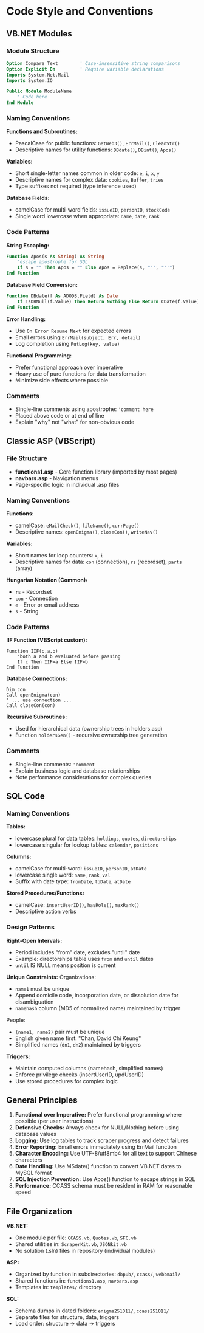# Code Style and Conventions

## VB.NET Modules

### Module Structure
```vb
Option Compare Text        ' Case-insensitive string comparisons
Option Explicit On         ' Require variable declarations
Imports System.Net.Mail
Imports System.IO

Public Module ModuleName
    ' Code here
End Module
```

### Naming Conventions

**Functions and Subroutines:**
- PascalCase for public functions: `GetWeb3()`, `ErrMail()`, `CleanStr()`
- Descriptive names for utility functions: `DBdate()`, `DBint()`, `Apos()`

**Variables:**
- Short single-letter names common in older code: `e`, `i`, `x`, `y`
- Descriptive names for complex data: `cookies`, `Buffer`, `tries`
- Type suffixes not required (type inference used)

**Database Fields:**
- camelCase for multi-word fields: `issueID`, `personID`, `stockCode`
- Single word lowercase when appropriate: `name`, `date`, `rank`

### Code Patterns

**String Escaping:**
```vb
Function Apos(s As String) As String
    'escape apostrophe for SQL
    If s = "" Then Apos = "" Else Apos = Replace(s, "'", "''")
End Function
```

**Database Field Conversion:**
```vb
Function DBdate(f As ADODB.Field) As Date
    If IsDBNull(f.Value) Then Return Nothing Else Return CDate(f.Value)
End Function
```

**Error Handling:**
- Use `On Error Resume Next` for expected errors
- Email errors using `ErrMail(subject, Err, detail)`
- Log completion using `PutLog(key, value)`

**Functional Programming:**
- Prefer functional approach over imperative
- Heavy use of pure functions for data transformation
- Minimize side effects where possible

### Comments
- Single-line comments using apostrophe: `'comment here`
- Placed above code or at end of line
- Explain "why" not "what" for non-obvious code

## Classic ASP (VBScript)

### File Structure
- **functions1.asp** - Core function library (imported by most pages)
- **navbars.asp** - Navigation menus
- Page-specific logic in individual .asp files

### Naming Conventions

**Functions:**
- camelCase: `eMailCheck()`, `fileName()`, `currPage()`
- Descriptive names: `openEnigma()`, `closeCon()`, `writeNav()`

**Variables:**
- Short names for loop counters: `x`, `i`
- Descriptive names for data: `con` (connection), `rs` (recordset), `parts` (array)

**Hungarian Notation (Common):**
- `rs` - Recordset
- `con` - Connection
- `e` - Error or email address
- `s` - String

### Code Patterns

**IIF Function (VBScript custom):**
```vbscript
Function IIF(c,a,b)
    'both a and b evaluated before passing
    If c Then IIF=a Else IIF=b
End Function
```

**Database Connections:**
```vbscript
Dim con
Call openEnigma(con)
' ... use connection ...
Call closeCon(con)
```

**Recursive Subroutines:**
- Used for hierarchical data (ownership trees in holders.asp)
- Function `holdersGen()` - recursive ownership tree generation

### Comments
- Single-line comments: `'comment`
- Explain business logic and database relationships
- Note performance considerations for complex queries

## SQL Code

### Naming Conventions

**Tables:**
- lowercase plural for data tables: `holdings`, `quotes`, `directorships`
- lowercase singular for lookup tables: `calendar`, `positions`

**Columns:**
- camelCase for multi-word: `issueID`, `personID`, `atDate`
- lowercase single word: `name`, `rank`, `val`
- Suffix with date type: `fromDate`, `toDate`, `atDate`

**Stored Procedures/Functions:**
- camelCase: `insertUserID()`, `hasRole()`, `maxRank()`
- Descriptive action verbs

### Design Patterns

**Right-Open Intervals:**
- Period includes "from" date, excludes "until" date
- Example: directorships table uses `from` and `until` dates
- `until` IS NULL means position is current

**Unique Constraints:**
Organizations:
- `name1` must be unique
- Append domicile code, incorporation date, or dissolution date for disambiguation
- `namehash` column (MD5 of normalized name) maintained by trigger

People:
- `(name1, name2)` pair must be unique
- English given name first: "Chan, David Chi Keung"
- Simplified names (`dn1`, `dn2`) maintained by triggers

**Triggers:**
- Maintain computed columns (namehash, simplified names)
- Enforce privilege checks (insertUserID, updUserID)
- Use stored procedures for complex logic

## General Principles

1. **Functional over Imperative:** Prefer functional programming where possible (per user instructions)
2. **Defensive Checks:** Always check for NULL/Nothing before using database values
3. **Logging:** Use log tables to track scraper progress and detect failures
4. **Error Reporting:** Email errors immediately using ErrMail function
5. **Character Encoding:** Use UTF-8/utf8mb4 for all text to support Chinese characters
6. **Date Handling:** Use MSdate() function to convert VB.NET dates to MySQL format
7. **SQL Injection Prevention:** Use Apos() function to escape strings in SQL
8. **Performance:** CCASS schema must be resident in RAM for reasonable speed

## File Organization

**VB.NET:**
- One module per file: `CCASS.vb`, `Quotes.vb`, `SFC.vb`
- Shared utilities in: `ScraperKit.vb`, `JSONkit.vb`
- No solution (.sln) files in repository (individual modules)

**ASP:**
- Organized by function in subdirectories: `dbpub/`, `ccass/`, `webbmail/`
- Shared functions in: `functions1.asp`, `navbars.asp`
- Templates in: `templates/` directory

**SQL:**
- Schema dumps in dated folders: `enigma251011/`, `ccass251011/`
- Separate files for structure, data, triggers
- Load order: structure → data → triggers
